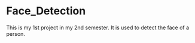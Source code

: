 # Face_Detection
This is my 1st project in my 2nd semester. It is used to detect the face of a person.

